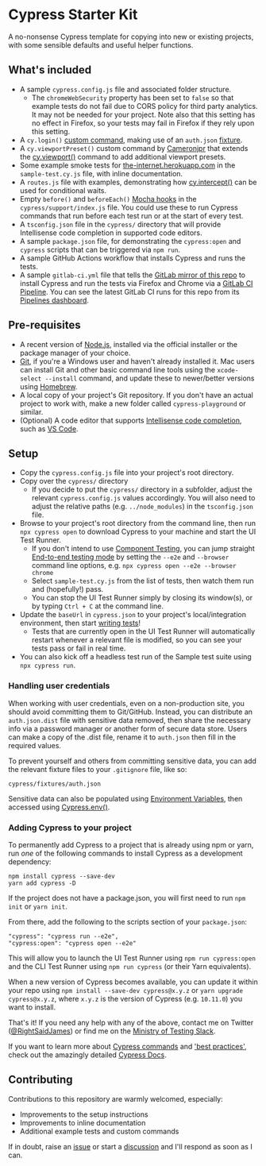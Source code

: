 # Cypress Starter Kit

A no-nonsense Cypress template for copying into new or existing projects, with some sensible defaults and useful helper functions.

## What's included

- A sample `cypress.config.js` file and associated folder structure.
  - The `chromeWebSecurity` property has been set to `false` so that example tests do not fail due to CORS policy for third party analytics. It may not be needed for your project. Note also that this setting has no effect in Firefox, so your tests may fail in Firefox if they rely upon this setting.
- A `cy.login()` [custom command](https://docs.cypress.io/api/cypress-api/custom-commands.html), making use of an `auth.json` [fixture](https://docs.cypress.io/api/commands/fixture.html).
- A `cy.viewportPreset()` custom command by [Cameronjpr](https://github.com/Cameronjpr) that extends the [cy.viewport()](https://docs.cypress.io/api/commands/viewport) command to add additional viewport presets.
- Some example smoke tests for [the-internet.herokuapp.com](https://the-internet.herokuapp.com/) in the `sample-test.cy.js` file, with inline documentation.
- A `routes.js` file with examples, demonstrating how [cy.intercept()](https://docs.cypress.io/api/commands/intercept.html) can be used for conditional waits.
- Empty `before()` and `beforeEach()` [Mocha hooks](https://docs.cypress.io/guides/core-concepts/writing-and-organizing-tests.html#Hooks) in the `cypress/support/index.js` file. You could use these to run Cypress commands that run before each test run or at the start of every test.
- A `tsconfig.json` file in the `cypress/` directory that will provide Intellisense code completion in supported code editors.
- A sample `package.json` file, for demonstrating the `cypress:open` and `cypress` scripts that can be triggered via `npm run`.
- A sample GitHub Actions workflow that installs Cypress and runs the tests.
- A sample `gitlab-ci.yml` file that tells the [GitLab mirror of this repo](https://gitlab.com/james.sheasby.thomas/cypress-starter-kit) to install Cypress and run the tests via Firefox and Chrome via a [GitLab CI Pipeline](https://docs.gitlab.com/ee/ci/pipelines/). You can see the latest GitLab CI runs for this repo from its [Pipelines dashboard](https://gitlab.com/james.sheasby.thomas/cypress-starter-kit/-/pipelines).

## Pre-requisites

- A recent version of [Node.js](https://nodejs.org/en/), installed via the official installer or the package manager of your choice.
- [Git](https://git-scm.com/), if you're a Windows user and haven't already installed it. Mac users can install Git and other basic command line tools using the `xcode-select --install` command, and update these to newer/better versions using [Homebrew](https://brew.sh/).
- A local copy of your project's Git repository. If you don't have an actual project to work with, make a new folder called `cypress-playground` or similar.
- (Optional) A code editor that supports [Intellisense code completion](https://docs.cypress.io/guides/tooling/IDE-integration.html#Intelligent-Code-Completion), such as [VS Code](https://code.visualstudio.com/).

## Setup

- Copy the `cypress.config.js` file into your project's root directory.
- Copy over the `cypress/` directory
  - If you decide to put the `cypress/` directory in a subfolder, adjust the relevant `cypress.config.js` values accordingly. You will also need to adjust the relative paths (e.g. `../node_modules`) in the `tsconfig.json` file.
- Browse to your project's root directory from the command line, then run `npx cypress open` to download Cypress to your machine and start the UI Test Runner. 
  - If you don't intend to use [Component Testing](https://docs.cypress.io/guides/component-testing/writing-your-first-component-test), you can jump straight [End-to-end testing mode](https://docs.cypress.io/guides/end-to-end-testing/writing-your-first-end-to-end-test) by setting the `--e2e` and `--browser` command line options, e.g. `npx cypress open --e2e --browser chrome`
  - Select `sample-test.cy.js` from the list of tests, then watch them run and (hopefully!) pass.
  - You can stop the UI Test Runner simply by closing its window(s), or by typing `Ctrl + C` at the command line.
- Update the `baseUrl` in `cypress.json` to your project's local/integration environment, then start [writing tests](https://docs.cypress.io/guides/getting-started/writing-your-first-test.html)!
  - Tests that are currently open in the UI Test Runner will automatically restart whenever a relevant file is modified, so you can see your tests pass or fail in real time.
- You can also kick off a headless test run of the Sample test suite using `npx cypress run`.

### Handling user credentials

When working with user credentials, even on a non-production site, you should avoid committing them to Git/GitHub. Instead, you can distribute an `auth.json.dist` file with sensitive data removed, then share the necessary info via a password manager or another form of secure data store. Users can make a copy of the .dist file, rename it to `auth.json` then fill in the required values.

To prevent yourself and others from committing sensitive data, you can add the relevant fixture files to your `.gitignore` file, like so:
```
cypress/fixtures/auth.json
```

Sensitive data can also be populated using [Environment Variables](https://docs.cypress.io/guides/guides/environment-variables.html), then accessed using [Cypress.env()](https://docs.cypress.io/api/cypress-api/env.html#Syntax).

### Adding Cypress to your project

To permanently add Cypress to a project that is already using npm or yarn, run _one_ of the following commands to install Cypress as a development dependency:

```
npm install cypress --save-dev
yarn add cypress -D
```

If the project does not have a package.json, you will first need to run `npm init` or `yarn init`.

From there, add the following to the scripts section of your `package.json`:
```
"cypress": "cypress run --e2e",
"cypress:open": "cypress open --e2e"
```

This will allow you to launch the UI Test Runner using `npm run cypress:open` and the CLI Test Runner using `npm run cypress` (or their Yarn equivalents).

When a new version of Cypress becomes available, you can update it within your repo using `npm install --save-dev cypress@x.y.z` or `yarn upgrade cypress@x.y.z`, where `x.y.z` is the version of 
Cypress (e.g. `10.11.0`) you want to install.

That's it! If you need any help with any of the above, contact me on Twitter ([@RightSaidJames](https://twitter.com/rightsaidjames)) or find me on the [Ministry of Testing Slack](https://www.ministryoftesting.com/slack_invite). 

If you want to learn more about [Cypress commands](https://docs.cypress.io/api/commands/get.html) and ['best practices'](https://docs.cypress.io/guides/references/best-practices.html), check out the amazingly detailed [Cypress Docs](https://docs.cypress.io/).

## Contributing

Contributions to this repository are warmly welcomed, especially:
- Improvements to the setup instructions
- Improvements to inline documentation 
- Additional example tests and custom commands

If in doubt, raise an [issue](https://github.com/rightsaidjames/cypress-starter-kit/issues) or start a [discussion](https://github.com/rightsaidjames/cypress-starter-kit/discussions) and I'll respond as soon as I can.
